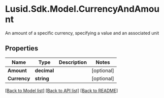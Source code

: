 # Lusid.Sdk.Model.CurrencyAndAmount
An amount of a specific currency, specifying a value and an associated unit

## Properties

Name | Type | Description | Notes
------------ | ------------- | ------------- | -------------
**Amount** | **decimal** |  | [optional] 
**Currency** | **string** |  | [optional] 

[[Back to Model list]](../README.md#documentation-for-models) [[Back to API list]](../README.md#documentation-for-api-endpoints) [[Back to README]](../README.md)

